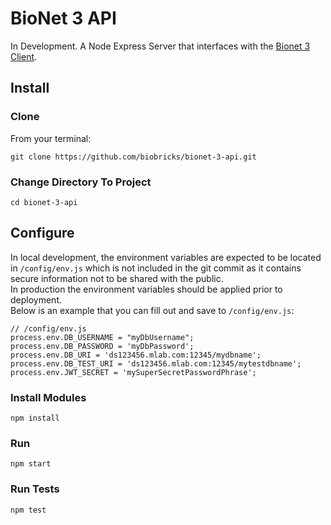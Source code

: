 # BioNet 3 API
In Development. A Node Express Server that interfaces with the [Bionet 3 Client](https://github.com/biobricks/bionet-3-client).

## Install

### Clone
From your terminal:
```
git clone https://github.com/biobricks/bionet-3-api.git
```

### Change Directory To Project
```
cd bionet-3-api
```

## Configure
In local development, the environment variables are expected to be located in `/config/env.js` which is not included in the git commit as it contains secure information not to be shared with the public.  
In production the environment variables should be applied prior to deployment.  
Below is an example that you can fill out and save to `/config/env.js`:
```
// /config/env.js
process.env.DB_USERNAME = "myDbUsername";
process.env.DB_PASSWORD = 'myDbPassword';
process.env.DB_URI = 'ds123456.mlab.com:12345/mydbname';
process.env.DB_TEST_URI = 'ds123456.mlab.com:12345/mytestdbname';
process.env.JWT_SECRET = 'mySuperSecretPasswordPhrase';
```

### Install Modules
```
npm install
```

### Run
```
npm start
```

### Run Tests
```
npm test
```

